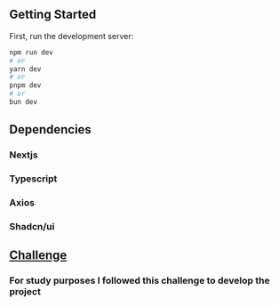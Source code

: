 ## Getting Started

First, run the development server:

```bash
npm run dev
# or
yarn dev
# or
pnpm dev
# or
bun dev
```

## Dependencies

### Nextjs

### Typescript

### Axios

### Shadcn/ui

## [Challenge](https://github.com/rh-southsystem/desafio-front-books)

### For study purposes I followed this challenge to develop the project

